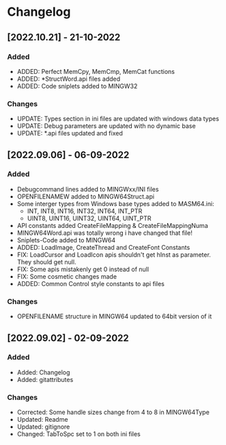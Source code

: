 # Changelog

## [2022.10.21] - 21-10-2022
### Added
* ADDED: Perfect MemCpy, MemCmp, MemCat functions
* ADDED: *StructWord.api files added
* ADDED: Code sniplets added to MINGW32

### Changes
* UPDATE: Types section in ini files are updated with windows data types
* UPDATE: Debug parameters are updated with no dynamic base
* UPDATE: *.api files updated and fixed

## [2022.09.06] - 06-09-2022
### Added
* Debugcommand lines added to MINGWxx/INI files
* OPENFILENAMEW added to MINGW64Struct.api
* Some interger types from Windows base types added to MASM64.ini:
  * INT, INT8, INT16, INT32, INT64, INT_PTR
  * UINT8, UINT16, UINT32, UINT64, UINT_PTR
* API constants added CreateFileMapping & CreateFileMappingNuma
* MINGW64Word.api was totally wrong i have changed that file!
* Sniplets-Code added to MINGW64
* ADDED: LoadImage, CreateThread and CreateFont Constants
* FIX: LoadCursor and LoadIcon apis shouldn't get hInst as parameter. They should get null.
* FIX: Some apis mistakenly get 0 instead of null
* FIX: Some cosmetic changes made
* ADDED: Common Control style constants to api files

### Changes
* OPENFILENAME structure in MINGW64 updated to 64bit version of it


## [2022.09.02] - 02-09-2022
### Added
* Added: Changelog
* Added: gitattributes

### Changes
* Corrected: Some handle sizes change from 4 to 8 in MINGW64Type
* Updated: Readme
* Updated: gitignore
* Changed: TabToSpc set to 1 on both ini files
